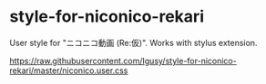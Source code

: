 # style-for-niconico-rekari
User style for "ニコニコ動画 (Re:仮)". Works with stylus extension.


https://raw.githubusercontent.com/Igusy/style-for-niconico-rekari/master/niconico.user.css
